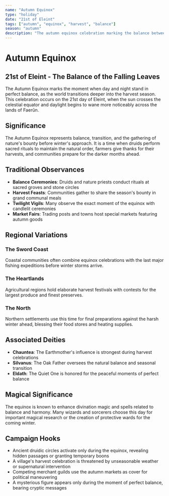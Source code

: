 ```yaml
---
name: "Autumn Equinox"
type: "holiday"
date: "21st of Eleint"
tags: ["autumn", "equinox", "harvest", "balance"]
season: "autumn"
description: "The autumn equinox celebration marking the balance between day and night as harvest season reaches its peak."
---
```


# Autumn Equinox

## 21st of Eleint - The Balance of the Falling Leaves

The Autumn Equinox marks the moment when day and night stand in perfect balance, as the world transitions deeper into the harvest season. This celebration occurs on the 21st day of Eleint, when the sun crosses the celestial equator and daylight begins to wane more noticeably across the lands of Faerûn.

## Significance

The Autumn Equinox represents balance, transition, and the gathering of nature's bounty before winter's approach. It is a time when druids perform sacred rituals to maintain the natural order, farmers give thanks for their harvests, and communities prepare for the darker months ahead.

## Traditional Observances

- **Balance Ceremonies**: Druids and nature priests conduct rituals at sacred groves and stone circles
- **Harvest Feasts**: Communities gather to share the season's bounty in grand communal meals
- **Twilight Vigils**: Many observe the exact moment of the equinox with candlelit ceremonies
- **Market Fairs**: Trading posts and towns host special markets featuring autumn goods

## Regional Variations

### The Sword Coast

Coastal communities often combine equinox celebrations with the last major fishing expeditions before winter storms arrive.

### The Heartlands

Agricultural regions hold elaborate harvest festivals with contests for the largest produce and finest preserves.

### The North

Northern settlements use this time for final preparations against the harsh winter ahead, blessing their food stores and heating supplies.

## Associated Deities

- **Chauntea**: The Earthmother's influence is strongest during harvest celebrations
- **Silvanus**: The Oak Father oversees the natural balance and seasonal transition
- **Eldath**: The Quiet One is honored for the peaceful moments of perfect balance

## Magical Significance

The equinox is known to enhance divination magic and spells related to balance and harmony. Many wizards and sorcerers choose this day for important magical research or the creation of protective wards for the coming winter.

## Campaign Hooks

- Ancient druidic circles activate only during the equinox, revealing hidden passages or granting temporary boons
- A village's harvest celebration is threatened by unseasonable weather or supernatural intervention
- Competing merchant guilds use the autumn markets as cover for political maneuvering
- A mysterious figure appears only during the moment of perfect balance, bearing cryptic messages
